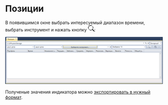 # Позиции

В появившимся окне выбрать интересуемый диапазон времени, выбрать инструмент и нажать кнопку ![hydra find](../images/hydra_find.png):

![hydra export position](../images/hydra_export_position.png)

Полученые значения индикатора можно [экспортировать в нужный формат](HydraExport.md).
